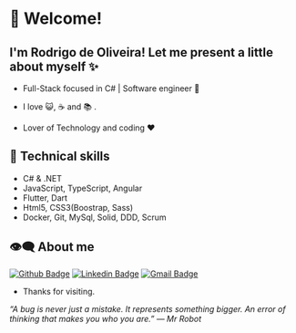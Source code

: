 # :pushpin: Welcome!
## I'm Rodrigo de Oliveira! Let me present a little about myself ✨

- Full-Stack focused in C#  | Software engineer :robot:

- I love :smiley_cat:, :coffee: and :books: . 

- Lover of Technology and coding :heart:

## :triangular_flag_on_post: Technical skills

- C# & .NET
- JavaScript, TypeScript, Angular
- Flutter, Dart
- Html5, CSS3(Boostrap, Sass)
- Docker, Git, MySql, Solid, DDD, Scrum

## :eye_speech_bubble: About me 

[![Github Badge](https://img.shields.io/badge/-Github-000?style=flat-square&logo=Github&logoColor=white&link=https://github.com/rodrigodotnet)](https://github.com/rodrigodotnet)
[![Linkedin Badge](https://img.shields.io/badge/-LinkedIn-blue?style=flat-square&logo=Linkedin&logoColor=white&link=https://www.linkedin.com/in/rodrigodotnet/)](https://www.linkedin.com/in/rodrigodotnet/)
[![Gmail Badge](https://img.shields.io/badge/-Gmail-c14438?style=flat-square&logo=Gmail&logoColor=white&link=mailto:rodrigodotnet@gmail.com)](mailto:rodrigodotnet@gmail.com)


- Thanks for visiting. 

<i>“A bug is never just a mistake. It represents something bigger. An error of thinking that makes you who you are.”
― Mr Robot</i>
